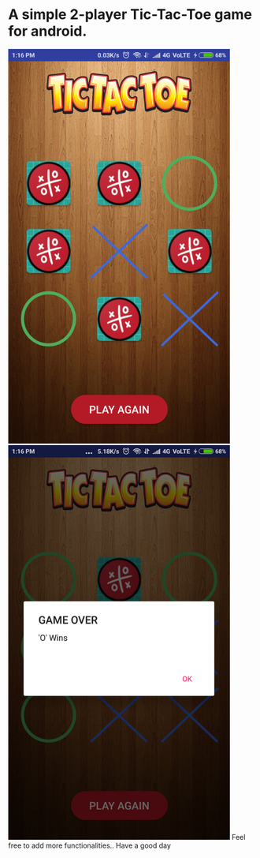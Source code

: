 # A simple 2-player Tic-Tac-Toe game for android.


<img src="Screenshots/Screenshot_2018-09-12-13-16-16-523_com.example.pickachu.tictictoe.png" height="800">
<img src="Screenshots/Screenshot_2018-09-12-13-16-42-350_com.example.pickachu.tictictoe.png" height="800">
Feel free to add more functionalities..
Have a good day
